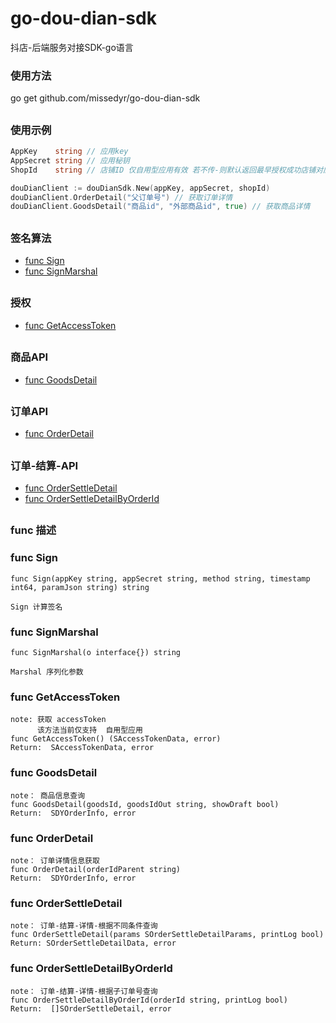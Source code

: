# go-dou-dian-sdk
抖店-后端服务对接SDK-go语言

###  使用方法
go get github.com/missedyr/go-dou-dian-sdk

##
### 使用示例
```go
AppKey    string // 应用key
AppSecret string // 应用秘钥
ShopId    string // 店铺ID 仅自用型应用有效 若不传-则默认返回最早授权成功店铺对应的token信息

douDianClient := douDianSdk.New(appKey, appSecret, shopId)
douDianClient.OrderDetail("父订单号") // 获取订单详情
douDianClient.GoodsDetail("商品id", "外部商品id", true) // 获取商品详情
```

##
### 签名算法
* [func Sign](#FuncSign)
* [func SignMarshal](#FuncSignMarshal)

##
### 授权
* [func GetAccessToken](#funcGetAccessToken)

##
### 商品API
* [func GoodsDetail](#funcGoodsDetail)

##
### 订单API
* [func OrderDetail](#funcOrderDetail)

##
### 订单-结算-API
* [func OrderSettleDetail](#funcOrderSettleDetail)
* [func OrderSettleDetailByOrderId](#funcOrderSettleDetailByOrderId)

##
### func 描述

###  <a name='FuncSign'></a> func Sign
```
func Sign(appKey string, appSecret string, method string, timestamp int64, paramJson string) string

Sign 计算签名
```

###  <a name='FuncSignMarshal'></a> func SignMarshal
```
func SignMarshal(o interface{}) string

Marshal 序列化参数
```

###  <a name='funcGetAccessToken'></a> func GetAccessToken
```
note: 获取 accessToken
      该方法当前仅支持  自用型应用
func GetAccessToken() (SAccessTokenData, error)
Return:  SAccessTokenData, error
```

###  <a name='funcGoodsDetail'></a> func GoodsDetail
```
note： 商品信息查询
func GoodsDetail(goodsId, goodsIdOut string, showDraft bool)
Return:  SDYOrderInfo, error
```

###  <a name='funcOrderDetail'></a> func OrderDetail
```
note： 订单详情信息获取
func OrderDetail(orderIdParent string)
Return:  SDYOrderInfo, error
```

###  <a name='funcOrderSettleDetail'></a> func OrderSettleDetail
```
note： 订单-结算-详情-根据不同条件查询
func OrderSettleDetail(params SOrderSettleDetailParams, printLog bool)
Return: SOrderSettleDetailData, error
```

###  <a name='funcOrderSettleDetailByOrderId'></a> func OrderSettleDetailByOrderId
```
note： 订单-结算-详情-根据子订单号查询
func OrderSettleDetailByOrderId(orderId string, printLog bool)
Return:  []SOrderSettleDetail, error
```
